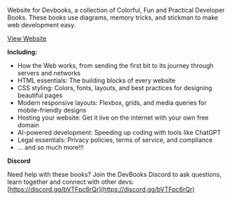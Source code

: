 Website for Devbooks, a collection of Colorful, Fun and Practical Developer Books. These books use diagrams, memory tricks, and stickman to make web development easy.

[View Website](https://devbooks.org)

**Including:**
- How the Web works, from sending the first bit to its journey through servers and networks
- HTML essentials: The building blocks of every website
- CSS styling: Colors, fonts, layouts, and best practices for designing beautiful pages
- Modern responsive layouts: Flexbox, grids, and media queries for mobile-friendly designs
- Hosting your website: Get it live on the internet with your own free domain
- AI-powered development: Speeding up coding with tools like ChatGPT
- Legal essentials: Privacy policies, terms of service, and compliance
- … and so much more!!!

**Discord**

Need help with these books? Join the DevBooks Discord to ask questions, learn together and connect with other devs: [https://discord.gg/bVTFpc6rQr](https://discord.gg/bVTFpc6rQr)
